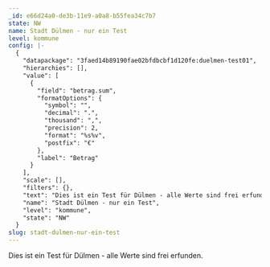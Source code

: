 ```yaml
---
_id: e66d24a0-de3b-11e9-a0a8-b55fea34c7b7
state: NW
name: Stadt Dülmen - nur ein Test
level: kommune
config: |-
  {
    "datapackage": "3faed14b89190fae02bfdbcbf1d120fe:duelmen-test01",
    "hierarchies": [],
    "value": [
      {
        "field": "betrag.sum",
        "formatOptions": {
          "symbol": "",
          "decimal": ".",
          "thousand": ",",
          "precision": 2,
          "format": "%s%v",
          "postfix": "€"
        },
        "label": "Betrag"
      }
    ],
    "scale": [],
    "filters": {},
    "text": "Dies ist ein Test für Dülmen - alle Werte sind frei erfunden.",
    "name": "Stadt Dülmen - nur ein Test",
    "level": "kommune",
    "state": "NW"
  }
slug: stadt-dulmen-nur-ein-test
---
```

Dies ist ein Test für Dülmen - alle Werte sind frei erfunden.
